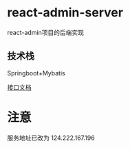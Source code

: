 # react-admin-server
react-admin项目的后端实现

## 技术栈
Springboot+Mybatis

[接口文档](http://124.222.167.196:5000/swagger-ui/index.html#/)  
# 注意
服务地址已改为 124.222.167.196
